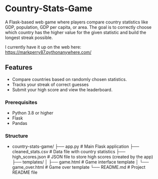 # Country-Stats-Game
A Flask-based web game where players compare country statistics like GDP, population, GDP per capita, or area. The goal is to correctly choose which country has the higher value for the given statistic and build the longest streak possible.

I currently have it up on the web here: https://markperry87.pythonanywhere.com/

## Features
- Compare countries based on randomly chosen statistics.
- Tracks your streak of correct guesses
- Submit your high score and view the leaderboard.

### Prerequisites
- Python 3.8 or higher
- Flask
- Pandas

### Structure
- country-stats-game/
├── app.py              # Main Flask application
├── cleaned_stats.csv   # Data file with country statistics
├── high_scores.json    # JSON file to store high scores (created by the app)
├── templates/
│   ├── game.html       # Game interface template
│   └── game_over.html  # Game over template
└── README.md           # Project README file
